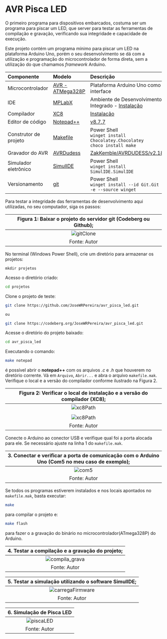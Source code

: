 # AVR Pisca LED


O primeiro programa para dispositivos embarcados, costuma ser um programa para piscar um LED, que server para testar as ferramentas de compilação e gravação, verificando sua integridade e capacidade de execução.

Este projeto contém um programa mínimo para piscar um LED na plataforma Arduino Uno, porém o seu desenvolvimento se dá com a utilização e programação do microcontrolador de forma direta, sem a utilização do que chamamos *framework* Arduino.



| Componente            | Modelo                                                                                                                               | Descrição                                                                                                                                     |
| :-------------------- | :----------------------------------------------------------------------------------------------------------------------------------- | :-------------------------------------------------------------------------------------------------------------------------------------------- |
| Microcontrolador      | [AVR - ATMega328P](https://ww1.microchip.com/downloads/en/DeviceDoc/Atmel-7810-Automotive-Microcontrollers-ATmega328P_Datasheet.pdf) | Plataforma Arduino Uno como interface                                                                                                         |
| IDE                   | [MPLabX](https://www.microchip.com/en-us/tools-resources/develop/mplab-x-ide)                                                        | Ambiente de Desenvolvimento Integrado - [Instalação](https://developerhelp.microchip.com/xwiki/bin/view/software-tools/ides/x/install-guide/) |
| Compilador            | [XC8](https://www.microchip.com/en-us/tools-resources/develop/mplab-xc-compilers/xc8)                                                | [Instalação](https://developerhelp.microchip.com/xwiki/bin/view/software-tools/xc8/install/)                                                  |
| Editor de código      | [Notepad++](https://notepad-plus-plus.org/downloads/)                                                                                | [v8.7.7](https://github.com/notepad-plus-plus/notepad-plus-plus/releases/download/v8.7.7/npp.8.7.7.Installer.x64.exe)                         |
| Construtor de projeto | [Makefile](https://stackoverflow.com/questions/32127524/how-to-install-and-use-make-in-windows)                                      | Power Shell<br>`winget install Chocolatey.Chocolatey`<br>`choco install make`                                                                 |
| Gravador do AVR       | [AVRDudess](https://github.com/ZakKemble/AVRDUDESS/releases/tag/v2.18)                                                               | [ZakKemble/AVRDUDESS/v2.18](https://github.com/ZakKemble/AVRDUDESS/releases/download/v2.18/AVRDUDESS-2.18-setup.exe)                          |
| Simulador eletrônico  | [SimulIDE](https://simulide.com/p/downloads/)                                                                                        | Power Shell<br>`winget install SimulIDE.SimulIDE`                                                                                             |
| Versionamento         | [git](https://git-scm.com/downloads)                                                                                                 | Power Shell<br>`winget install --id Git.Git -e --source winget`                                                                               |



Para testar a integridade das ferramentas de desenvolvimento aqui utilizadas, no seu computador, siga os passos: 


| Figura 1: Baixar o projeto do servidor git (Codeberg ou Github); |
|:----------------------------------------------------------------:|
| ![gitClone](img/git_clone.gif)                                   |
| Fonte: Autor  										           |

No terminal (Windows Power Shell), crie um diretório para armazenar os projetos:
```barra
mkdir projetos
```
Acesso o diretório criado: 
```bash
cd projetos
```
Clone o projeto de teste:
```bash
git clone https://github.com/JoseWRPereira/avr_pisca_led.git

ou

git clone https://codeberg.org/JoseWRPereira/avr_pisca_led.git
```

Acesse o diretório do projeto baixado: 
```bash
cd avr_pisca_led
```

Executando o comando: 
```bash
make notepad
```
é possível abrir o **notepad++** com os arquivos *.c* e *.h* que houverem no diretório corrente.
Vá em `Arquivo`, `Abrir...` e abra o arquivo `makefile.mak`. 
Verifique o local e a versão do compilador conforme ilustrado na Figura 2.

| Figura 2: Verificar o local de instalação e a versão do compilador (XC8); |
|:-------------------------------------------------------------------------:|
| ![xc8Path](img/xc8_path.gif)                                              |
|                                                                           |
| ![xc8Path](img/xc8_path.png)                                              |
| Fonte: Autor  		        								            |


Conecte o Arduino ao conector USB e verifique qual foi a porta alocada para ele. 
Se necessário ajuste na linha 1 do `makefile.mak`.


| 3. Conectar e verificar a porta de comunicação com o Arduino Uno (Com5 no meu caso de exemplo); |
|:-------------------------------------------------------------------------:|
| ![com5](img/com5arduino.png)                                                     |
| Fonte: Autor  		        								            |


Se todos os programas estiverem instalados e nos locais apontados no `makefile.mak`, 
basta executar:
```bash
make
```
para compilar o projeto e:

```bash
make flash
```
para fazer o a gravação do binário no microcontrolador(ATmega328P) do Arduino. 


| 4. Testar a compilação e a gravação do projeto;                           |
|:-------------------------------------------------------------------------:|
| ![compila_grava](img/compile_grava.gif) |
| Fonte: Autor  		        								            |



| 5. Testar a simulação utilizando o software SimulIDE; |
|:-----------------------------------------------------:|
| ![carregaFirmware](img/load_firmware.gif)             |
| Fonte: Autor  		        						|


| 6. Simulação de Pisca LED                             |
|:-----------------------------------------------------:|
| ![piscaLED](img/pisca_led.gif)                        |
| Fonte: Autor  		        						|


